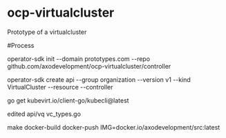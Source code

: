 # ocp-virtualcluster

Prototype of a virtualcluster

#Process

operator-sdk init --domain prototypes.com --repo github.com/axodevelopment/ocp-virtualcluster/controller

operator-sdk create api --group organization --version v1 --kind VirtualCluster --resource --controller

go get kubevirt.io/client-go/kubecli@latest

edited api/vq vc_types.go

make docker-build docker-push IMG=docker.io/axodevelopment/src:latest
